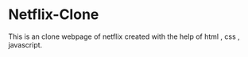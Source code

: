 # Netflix-Clone
This is an clone webpage of netflix created with the help of html , css , javascript.

